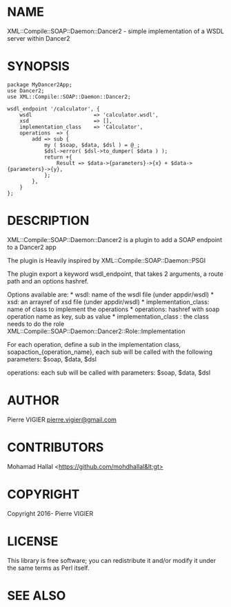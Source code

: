 # NAME

XML::Compile::SOAP::Daemon::Dancer2 - simple implementation of a WSDL server within Dancer2

# SYNOPSIS

    package MyDancer2App;
    use Dancer2;
    use XML::Compile::SOAP::Daemon::Dancer2;

    wsdl_endpoint '/calculator', {
        wsdl                    => 'calculator.wsdl',
        xsd                     => [],
        implementation_class    => 'Calculator',
        operations  => {
            add => sub {
                my ( $soap, $data, $dsl ) = @_;
                $dsl->error( $dsl->to_dumper( $data ) );
                return +{
                    Result => $data->{parameters}->{x} + $data->{parameters}->{y},
                };
            },
        }
    };

# DESCRIPTION

XML::Compile::SOAP::Daemon::Dancer2 is a plugin to add a SOAP endpoint to a Dancer2 app

The plugin is Heavily inspired by XML::Compile::SOAP::Daemon::PSGI

The plugin export a keyword wsdl\_endpoint, that takes 2 arguments, a route path and an options hashref.

Options available are:
\* wsdl: name of the wsdl file (under appdir/wsdl)
\* xsd: an arrayref of xsd file (under appdir/wsdl)
\* implementation\_class: name of class to implement the operations
\* operations: hashref with soap operation name as key, sub as value
\* implementation\_class : the class needs to do the role XML::Compile::SOAP::Daemon::Dancer2::Role::Implementation

For each operation, define a sub in the implementation class, soapaction\_{operation\_name}, each sub will be called with
the following parameters: $soap, $data, $dsl

operations: each sub will be called with parameters: $soap, $data, $dsl

# AUTHOR

Pierre VIGIER <pierre.vigier@gmail.com>

# CONTRIBUTORS

Mohamad Hallal &lt;https://github.com/mohdhallal&lt;gt>

# COPYRIGHT

Copyright 2016- Pierre VIGIER

# LICENSE

This library is free software; you can redistribute it and/or modify
it under the same terms as Perl itself.

# SEE ALSO
